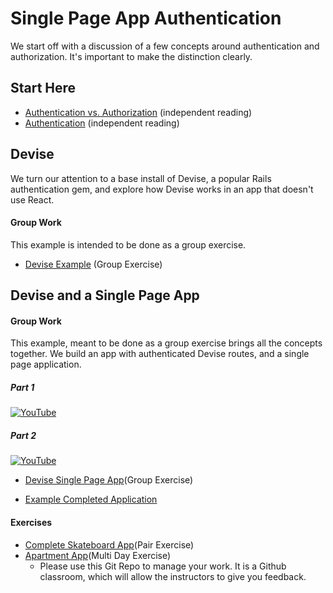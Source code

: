 # Single Page App Authentication

We start off with a discussion of a few concepts around authentication and authorization.  It's important to make the distinction clearly.

## Start Here
* [Authentication vs. Authorization](./01-authentication-vs-authorization.md) (independent reading)
* [Authentication](./02-authentication.md) (independent reading)

## Devise
We turn our attention to a base install of Devise, a popular Rails authentication gem, and explore how Devise works in an app that doesn't use React.

#### Group Work
This example is intended to be done as a group exercise.

* [Devise Example](/Syllabus/blob/master/React_in_Rails_Apartment_App/03_devise_and_react_together.md) (Group Exercise)

## Devise and a Single Page App

#### Group Work
This example, meant to be done as a group exercise brings all the concepts together.  We build an app with authenticated Devise routes, and a single page application.


##### Part 1
[![YouTube](http://img.youtube.com/vi/ypXAYSn4PqY/0.jpg)](https://www.youtube.com/watch?v=ypXAYSn4PqY)

##### Part 2
[![YouTube](http://img.youtube.com/vi/wUT5PWS6itI/0.jpg)](https://www.youtube.com/watch?v=wUT5PWS6itI)

* [Devise Single Page App](../03_devise_and_react_together.md)(Group Exercise)

* [Example Completed Application](https://github.com/LEARNAcademy/devise_and_react_example)

#### Exercises

* [Complete Skateboard App](https://github.com/LEARNAcademy/devise-with-single-page-app-pair)(Pair Exercise)
* [Apartment App](https://classroom.github.com/a/2j-YvRO4)(Multi Day Exercise)
  - Please use this Git Repo to manage your work.  It is a Github classroom, which will allow the instructors to give you feedback.
